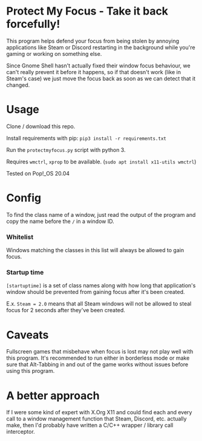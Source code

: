 # Protect My Focus - Take it back forcefully!

This program helps defend your focus from being stolen by annoying applications like Steam or Discord restarting in the background while you're gaming or working on something else.

Since Gnome Shell hasn't actually fixed their window focus behaviour, we can't really prevent it before it happens, so if that doesn't work (like in Steam's case) we just move the focus back as soon as we can detect that it changed.

# Usage

Clone / download this repo.

Install requirements with pip: `pip3 install -r requirements.txt`

Run the `protectmyfocus.py` script with python 3.

Requires `wmctrl`, `xprop` to be available. (`sudo apt install x11-utils wmctrl`)

Tested on Pop!_OS 20.04

# Config

To find the class name of a window, just read the output of the program and copy the name before the `/` in a window ID.

### Whitelist

Windows matching the classes in this list will always be allowed to gain focus.

### Startup time

`[startuptime]` is a set of class names along with how long that application's window should be prevented from gaining focus after it's been created.

E.x. `Steam = 2.0` means that all Steam windows will not be allowed to steal focus for 2 seconds after they've been created.

# Caveats

Fullscreen games that misbehave when focus is lost may not play well with this program. It's recommended to run either in borderless mode or make sure that Alt-Tabbing in and out of the game works without issues before using this program.

# A better approach

If I were some kind of expert with X.Org X11 and could find each and every call to a window management function that Steam, Discord, etc. actually make, then I'd probably have written a C/C++ wrapper / library call interceptor.
